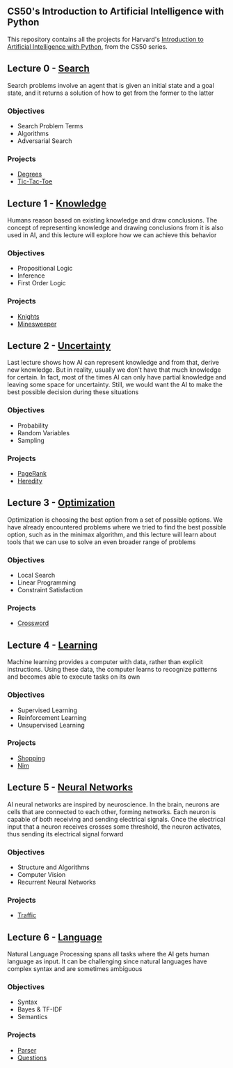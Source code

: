 ## CS50's Introduction to Artificial Intelligence with Python
This repository contains all the projects for Harvard's [Introduction to Artificial Intelligence with Python](https://cs50.harvard.edu/ai/2020/), from the CS50 series.     

## Lecture 0 - [Search](/Search/)

Search problems involve an agent that is given an initial state and a goal state, and it returns a solution of how to get from the former to the latter

### Objectives

- Search Problem Terms
- Algorithms
- Adversarial Search

### Projects

- [Degrees](/Search/degrees/)
- [Tic-Tac-Toe](/Search/tictactoe/)

## Lecture 1 - [Knowledge](/Knowledge/)

Humans reason based on existing knowledge and draw conclusions. The concept of representing knowledge and drawing conclusions from it is also used in AI, and this lecture will explore how we can achieve this behavior

### Objectives

- Propositional Logic
- Inference
- First Order Logic

### Projects

- [Knights](/Knowledge/knights/)
- [Minesweeper](/Knowledge/minesweeper/)

## Lecture 2 - [Uncertainty](/Uncertainity/)

Last lecture shows how AI can represent knowledge and from that, derive new knowledge. But in reality, usually we don't have that much knowledge for certain. In fact, most of the times AI can only have partial knowledge and leaving some space for uncertainty. Still, we would want the AI to make the best possible decision during these situations

### Objectives

- Probability
- Random Variables
- Sampling

### Projects

- [PageRank](/Uncertainity/pagerank/)
- [Heredity](/Uncertainity/heredity/)

## Lecture 3 - [Optimization](/Optimization/)

Optimization is choosing the best option from a set of possible options. We have already encountered problems where we tried to find the best possible option, such as in the minimax algorithm, and this lecture will learn about tools that we can use to solve an even broader range of problems

### Objectives

- Local Search
- Linear Programming
- Constraint Satisfaction

### Projects

- [Crossword](/Optimization/crossword/)

## Lecture 4 - [Learning](/Learning/)

Machine learning provides a computer with data, rather than explicit instructions. Using these data, the computer learns to recognize patterns and becomes able to execute tasks on its own

### Objectives

- Supervised Learning
- Reinforcement Learning
- Unsupervised Learning

### Projects

- [Shopping](/Learning/shopping/)
- [Nim](/Learning/nim/)

## Lecture 5 - [Neural Networks](/Neural_Networks/)

AI neural networks are inspired by neuroscience. In the brain, neurons are cells that are connected to each other, forming networks. Each neuron is capable of both receiving and sending electrical signals. Once the electrical input that a neuron receives crosses some threshold, the neuron activates, thus sending its electrical signal forward

### Objectives

- Structure and Algorithms
- Computer Vision
- Recurrent Neural Networks

### Projects

- [Traffic](/Neural_Networks/traffic/)

## Lecture 6 - [Language](/Language/)

Natural Language Processing spans all tasks where the AI gets human language as input. It can be challenging since natural languages have complex syntax and are sometimes ambiguous

### Objectives

- Syntax
- Bayes & TF-IDF
- Semantics

### Projects

- [Parser](/Language/parser/)
- [Questions](/Language/questions/)


